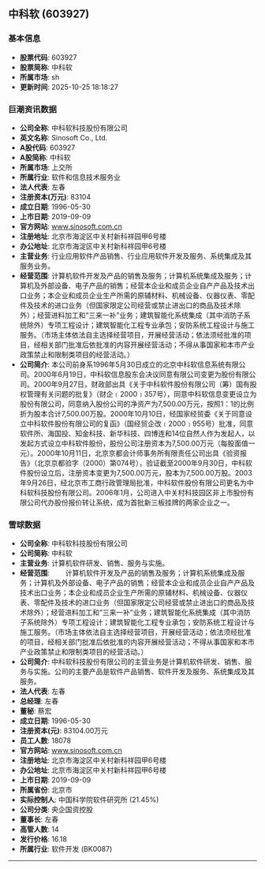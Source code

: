 ## 中科软 (603927)

### 基本信息

- **股票代码**: 603927
- **股票简称**: 中科软
- **所属市场**: sh
- **更新时间**: 2025-10-25 18:18:27

### 巨潮资讯数据

- **公司全称**: 中科软科技股份有限公司
- **英文名称**: Sinosoft Co., Ltd.
- **A股代码**: 603927
- **A股简称**: 中科软
- **所属市场**: 上交所
- **所属行业**: 软件和信息技术服务业
- **法人代表**: 左春
- **注册资本(万元)**: 83104
- **成立日期**: 1996-05-30
- **上市日期**: 2019-09-09
- **官方网站**: www.sinosoft.com.cn
- **注册地址**: 北京市海淀区中关村新科祥园甲6号楼
- **办公地址**: 北京市海淀区中关村新科祥园甲6号楼
- **主营业务**: 行业应用软件产品销售、行业应用软件开发及服务、系统集成及其服务业务。
- **经营范围**: 计算机软件开发及产品的销售及服务；计算机系统集成及服务；计算机及外部设备、电子产品的销售；经营本企业和成员企业自产产品及技术出口业务；本企业和成员企业生产所需的原辅材料、机械设备、仪器仪表、零配件及技术的进口业务（但国家限定公司经营或禁止进出口的商品及技术除外）；经营进料加工和“三来一补”业务；建筑智能化系统集成（其中消防子系统除外）专项工程设计；建筑智能化工程专业承包；安防系统工程设计与施工服务。（市场主体依法自主选择经营项目，开展经营活动；依法须经批准的项目，经相关部门批准后依批准的内容开展经营活动；不得从事国家和本市产业政策禁止和限制类项目的经营活动。）
- **公司简介**: 本公司前身系1996年5月30日成立的北京中科软信息系统有限公司。2000年6月19日，中科软信息股东会决议同意有限公司变更为股份有限公司。2000年9月27日，财政部出具《关于中科软件股份有限公司（筹）国有股权管理有关问题的批复》（财企﹝2000﹞357号），同意中科软信息变更设立为股份有限公司，同意纳入股份公司的净资产为7,500.00万元，按照1：1的比例折为股本合计7,500.00万股。2000年10月10日，经国家经贸委《关于同意设立中科软件股份有限公司的复函》（国经贸企改﹝2000﹞955号）批准，同意软件所、海国投、知金科技、新华科技、四博连和14位自然人作为发起人，以发起方式设立中科软件股份，股份公司注册资本为7,500.00万元（每股面值一元）。2000年10月11日，北京京都会计师事务所有限责任公司出具《验资报告》（北京京都验字（2000）第074号），验证截至2000年9月30日，中科软件股份设立后，注册资本变更为7,500.00万元，股本为7,500.00万股。2003年9月26日，经北京市工商行政管理局批准，中科软件股份有限公司更名为中科软科技股份有限公司。2006年1月，公司进入中关村科技园区非上市股份有限公司代办股份报价转让系统，成为首批新三板挂牌的两家企业之一。

### 雪球数据

- **公司全称**: 中科软科技股份有限公司
- **公司简称**: 中科软
- **主营业务**: 计算机软件研发、销售、服务与实施。
- **经营范围**: 　　计算机软件开发及产品的销售及服务；计算机系统集成及服务；计算机及外部设备、电子产品的销售；经营本企业和成员企业自产产品及技术出口业务；本企业和成员企业生产所需的原辅材料、机械设备、仪器仪表、零配件及技术的进口业务（但国家限定公司经营或禁止进出口的商品及技术除外）；经营进料加工和“三来一补”业务；建筑智能化系统集成（其中消防子系统除外）专项工程设计；建筑智能化工程专业承包；安防系统工程设计与施工服务。（市场主体依法自主选择经营项目，开展经营活动；依法须经批准的项目，经相关部门批准后依批准的内容开展经营活动；不得从事国家和本市产业政策禁止和限制类项目的经营活动。）
- **公司简介**: 中科软科技股份有限公司的主营业务是计算机软件研发、销售、服务与实施。公司的主要产品是软件产品销售、软件开发及服务、系统集成及其服务。
- **法人代表**: 左春
- **总经理**: 左春
- **董秘**: 蔡宏
- **成立日期**: 1996-05-30
- **注册资本(元)**: 83104.00万元
- **员工人数**: 18078
- **官方网站**: www.sinosoft.com.cn
- **注册地址**: 北京市海淀区中关村新科祥园甲6号楼
- **办公地址**: 北京市海淀区中关村新科祥园甲6号楼
- **上市日期**: 2019-09-09
- **所属省份**: 北京市
- **实际控制人**: 中国科学院软件研究所 (21.45%)
- **公司分类**: 央企国资控股
- **董事长**: 左春
- **高管人数**: 14
- **发行价格**: 16.18
- **所属行业**: 软件开发 (BK0087)

---